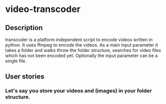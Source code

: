 # video-transcoder
## Description
transcoder is a platform independent script to encode videos written in python. It uses ffmpeg to encode the videos.
As a main input parameter it takes a folder and walks throw the folder structure, searches for video files which has not been encoded yet.
Optionally the input parameter can be a single file.

## User stories
### Let's say you store your videos and (images) in your folder structure. 
